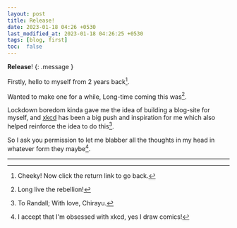```yaml
---
layout: post
title: Release!
date: 2023-01-18 04:26 +0530
last_modified_at: 2023-01-18 04:26:25 +0530
tags: [blog, first]
toc:  false
---
```

**Release**!
{: .message }

Firstly, hello to myself from 2 years back[^fn-hah].

Wanted to make one for a while, Long-time coming this was[^fn-yoda].

Lockdown boredom kinda gave me the idea of building a blog-site for myself, and [xkcd](https://xkcd.com) has been a big push and inspiration for me which also helped reinforce the idea to do this[^fn-love].

So I ask you permission to let me blabber all the thoughts in my head in whatever form they maybe[^fn-comics].






-----

[^fn-hah]: Cheeky! Now click the return link to go back.
[^fn-yoda]: Long live the rebellion!
[^fn-love]: To Randall; With love, Chirayu.
[^fn-comics]: I accept that I'm obsessed with xkcd, yes I draw comics!
